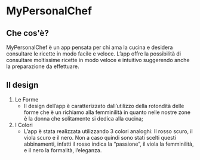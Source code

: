 # MyPersonalChef

## Che cos'è?

MyPersonalChef è un app pensata per chi ama la cucina e desidera consultare le ricette in modo facile e veloce. L’app offre la possibilità di consultare moltissime ricette in modo veloce e intuitivo suggerendo anche la preparazione da effettuare.

## Il design

1. Le Forme
   - Il design dell’app è caratterizzato dall’utilizzo della rotondità delle forme che è un richiamo alla femminilità in quanto nelle nostre zone è la donna che solitamente si dedica alla cucina;
2. I Colori
   - L’app è stata realizzata utilizzando 3 colori analoghi: Il rosso scuro, il viola scuro e il nero. Non a caso quindi sono stati scelti questi abbinamenti, infatti il rosso indica la “passione”, il viola la femminilità, e il nero la formalità, l’eleganza.
